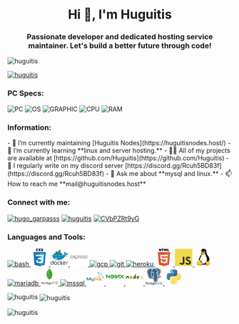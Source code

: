 <h1 align="center">Hi 👋, I'm Huguitis</h1>
<h3 align="center">Passionate developer and dedicated hosting service maintainer. Let's build a better future through code!</h3>

<p align="left"> <img src="https://komarev.com/ghpvc/?username=huguitis&label=Profile%20views&color=0e75b6&style=flat" alt="huguitis" /> </p>

<p align="left"> <a href="https://github.com/ryo-ma/github-profile-trophy"><img src="https://github-profile-trophy.vercel.app/?username=huguitis" alt="huguitis" /></a> </p>

<h3 align="left">PC Specs:</h3> <img alt="PC" src="https://img.shields.io/badge/HP%20Workstation%20Z4%20G4-grey?logo=hp&logoColor=blue" />
<img alt="OS" src="https://img.shields.io/badge/Windows%2011%20Pro-grey?logo=windows&logoColor=blue" />
<img alt="GRAPHIC" src="https://img.shields.io/badge/Nvidia%20Quadro%20RTX%206000%2024GB-grey?logo=nvidia&logoColor=green" />
<img alt="CPU" src="https://img.shields.io/badge/x2%20Intel(R)%20Xeon(R)%20Gold%206254%20CPU%20%40%203.10GHz-grey?logo=intel&logoColor=blue" />
<img alt="RAM" src="https://img.shields.io/badge/384GB%20RAM%20DDR4%202933%20MT%2Fs-grey?logo=amazonec2&logoColor=orange" />

<h3 align="left">Information:</h3>
- 🔭 I’m currently maintaining [Huguitis Nodes](https://huguitisnodes.host/)
- 🌱 I’m currently learning **linux and server hosting.**
- 👨‍💻 All of my projects are available at [https://github.com/Huguitis](https://github.com/Huguitis)
- 📝 I regularly write on my discord server [https://discord.gg/Rcuh5BD83f](https://discord.gg/Rcuh5BD83f)
- 💬 Ask me about **mysql and linux.**
- 📫 How to reach me **mail@huguitisnodes.host**

<h3 align="left">Connect with me:</h3>
<p align="left">
<a href="https://instagram.com/hugo_garpasss" target="blank"><img align="center" src="https://raw.githubusercontent.com/rahuldkjain/github-profile-readme-generator/master/src/images/icons/Social/instagram.svg" alt="hugo_garpasss" height="30" width="40" /></a>
<a href="https://www.youtube.com/c/huguitis" target="blank"><img align="center" src="https://raw.githubusercontent.com/rahuldkjain/github-profile-readme-generator/master/src/images/icons/Social/youtube.svg" alt="huguitis" height="30" width="40" /></a>
<a href="https://discord.gg/CVbPZRt9yG" target="blank"><img align="center" src="https://raw.githubusercontent.com/rahuldkjain/github-profile-readme-generator/master/src/images/icons/Social/discord.svg" alt="CVbPZRt9yG" height="30" width="40" /></a>
</p>

<h3 align="left">Languages and Tools:</h3>
<p align="left"> <a href="https://www.gnu.org/software/bash/" target="_blank" rel="noreferrer"> <img src="https://www.vectorlogo.zone/logos/gnu_bash/gnu_bash-icon.svg" alt="bash" width="40" height="40"/> </a> <a href="https://www.w3schools.com/css/" target="_blank" rel="noreferrer"> <img src="https://raw.githubusercontent.com/devicons/devicon/master/icons/css3/css3-original-wordmark.svg" alt="css3" width="40" height="40"/> </a> <a href="https://www.docker.com/" target="_blank" rel="noreferrer"> <img src="https://raw.githubusercontent.com/devicons/devicon/master/icons/docker/docker-original-wordmark.svg" alt="docker" width="40" height="40"/> </a> <a href="https://expressjs.com" target="_blank" rel="noreferrer"> <img src="https://raw.githubusercontent.com/devicons/devicon/master/icons/express/express-original-wordmark.svg" alt="express" width="40" height="40"/> </a> <a href="https://cloud.google.com" target="_blank" rel="noreferrer"> <img src="https://www.vectorlogo.zone/logos/google_cloud/google_cloud-icon.svg" alt="gcp" width="40" height="40"/> </a> <a href="https://git-scm.com/" target="_blank" rel="noreferrer"> <img src="https://www.vectorlogo.zone/logos/git-scm/git-scm-icon.svg" alt="git" width="40" height="40"/> </a> <a href="https://heroku.com" target="_blank" rel="noreferrer"> <img src="https://www.vectorlogo.zone/logos/heroku/heroku-icon.svg" alt="heroku" width="40" height="40"/> </a> <a href="https://www.w3.org/html/" target="_blank" rel="noreferrer"> <img src="https://raw.githubusercontent.com/devicons/devicon/master/icons/html5/html5-original-wordmark.svg" alt="html5" width="40" height="40"/> </a> <a href="https://developer.mozilla.org/en-US/docs/Web/JavaScript" target="_blank" rel="noreferrer"> <img src="https://raw.githubusercontent.com/devicons/devicon/master/icons/javascript/javascript-original.svg" alt="javascript" width="40" height="40"/> </a> <a href="https://www.linux.org/" target="_blank" rel="noreferrer"> <img src="https://raw.githubusercontent.com/devicons/devicon/master/icons/linux/linux-original.svg" alt="linux" width="40" height="40"/> </a> <a href="https://mariadb.org/" target="_blank" rel="noreferrer"> <img src="https://www.vectorlogo.zone/logos/mariadb/mariadb-icon.svg" alt="mariadb" width="40" height="40"/> </a> <a href="https://www.mongodb.com/" target="_blank" rel="noreferrer"> <img src="https://raw.githubusercontent.com/devicons/devicon/master/icons/mongodb/mongodb-original-wordmark.svg" alt="mongodb" width="40" height="40"/> </a> <a href="https://www.microsoft.com/en-us/sql-server" target="_blank" rel="noreferrer"> <img src="https://www.svgrepo.com/show/303229/microsoft-sql-server-logo.svg" alt="mssql" width="40" height="40"/> </a> <a href="https://www.mysql.com/" target="_blank" rel="noreferrer"> <img src="https://raw.githubusercontent.com/devicons/devicon/master/icons/mysql/mysql-original-wordmark.svg" alt="mysql" width="40" height="40"/> </a> <a href="https://www.nginx.com" target="_blank" rel="noreferrer"> <img src="https://raw.githubusercontent.com/devicons/devicon/master/icons/nginx/nginx-original.svg" alt="nginx" width="40" height="40"/> </a> <a href="https://nodejs.org" target="_blank" rel="noreferrer"> <img src="https://raw.githubusercontent.com/devicons/devicon/master/icons/nodejs/nodejs-original-wordmark.svg" alt="nodejs" width="40" height="40"/> </a> <a href="https://www.postgresql.org" target="_blank" rel="noreferrer"> <img src="https://raw.githubusercontent.com/devicons/devicon/master/icons/postgresql/postgresql-original-wordmark.svg" alt="postgresql" width="40" height="40"/> </a> <a href="https://www.python.org" target="_blank" rel="noreferrer"> <img src="https://raw.githubusercontent.com/devicons/devicon/master/icons/python/python-original.svg" alt="python" width="40" height="40"/> </a> </p>

<p><img align="left" src="https://github-readme-stats.vercel.app/api/top-langs?username=huguitis&show_icons=true&locale=en&layout=compact" alt="huguitis" /></p>

<p>&nbsp;<img align="center" src="https://github-readme-stats.vercel.app/api?username=huguitis&show_icons=true&locale=en" alt="huguitis" /></p>

<p><img align="center" src="https://github-readme-streak-stats.herokuapp.com/?user=huguitis&" alt="huguitis" /></p>

